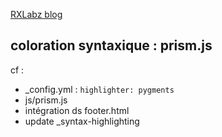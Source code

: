 [RXLabz blog](http://rxlabz.github.io)

## coloration syntaxique : prism.js
cf :
- _config.yml : `highlighter: pygments`
- js/prism.js
- intégration ds footer.html
- update _syntax-highlighting
